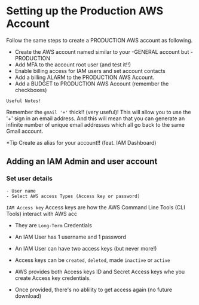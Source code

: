 # Setting up the Production AWS Account

Follow the same steps to create a PRODUCTION AWS account as following.

- Create the AWS account named similar to your -GENERAL account but -PRODUCTION
- Add MFA to the account root user (and test it!!)
- Enable billing access for IAM users and set account contacts
- Add a billing ALARM to the PRODUCTION AWS Account.
- Add a BUDGET to PRODUCTION AWS Account (remember the checkboxes)


`Useful Notes!`

Remember the `gmail '+'` thick!! (very useful)! This will allow you to use the '+' sign in an email address. And this will mean that you can generate an infinite number of unique email addresses which all go back to the same Gmail account.

*Tip
Create as alias for your account!! (feat. IAM Dashboard)
## Adding an IAM Admin and user account

### Set user details 
    - User name
    - Select AWS access Types (Access key or password)
    
`IAM Access key`
Access keys are how the AWS Command Line Tools (CLI Tools) interact with AWS acc

- They are `Long-Term` Credentials

- An IAM User has 1 username and 1 password

- An IAM User can have two access keys (but never more!)

- Access keys can be `created`, `deleted`, made `inactive` or `active`

- AWS provides both Access keys ID and Secret Access keys whe you create Access key credentials.

- Once provided, there's no ablility to get access again (no future download)